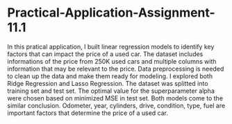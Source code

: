 # Practical-Application-Assignment-11.1
In this pratical application, I built linear regression models to identify key factors that can impact the price of a used car.
The dataset includes informations of the price from 250K used cars and multiple columns with information that may be relevant to the price.
Data preprocessing is needed to clean up the data and make them ready for modeling. 
I explored both Ridge Regression and Lasso Regression. The dataset was splitted into training set and test set. The optimal value for the superparameter alpha were chosen based on minimized MSE in test set.
Both models come to the similar conclusion. Odometer, year, cylinders, drive, condition, type, fuel are important factors that determine the price of a used car. 
